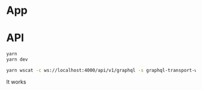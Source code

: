 # App

# API

```sh
yarn 
yarn dev
```

```sh
yarn wscat -c ws://localhost:4000/api/v1/graphql -s graphql-transport-ws
```

It works